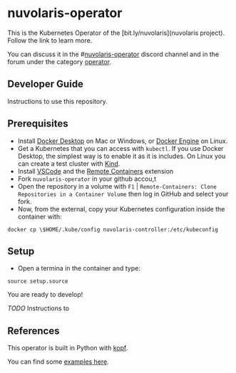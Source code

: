 <!--
  ~ Licensed to the Apache Software Foundation (ASF) under one
  ~ or more contributor license agreements.  See the NOTICE file
  ~ distributed with this work for additional information
  ~ regarding copyright ownership.  The ASF licenses this file
  ~ to you under the Apache License, Version 2.0 (the
  ~ "License"); you may not use this file except in compliance
  ~ with the License.  You may obtain a copy of the License at
  ~
  ~   http://www.apache.org/licenses/LICENSE-2.0
  ~
  ~ Unless required by applicable law or agreed to in writing,
  ~ software distributed under the License is distributed on an
  ~ "AS IS" BASIS, WITHOUT WARRANTIES OR CONDITIONS OF ANY
  ~ KIND, either express or implied.  See the License for the
  ~ specific language governing permissions and limitations
  ~ under the License.
  ~
-->
# nuvolaris-operator

This is the Kubernetes Operator of the [bit.ly/nuvolaris](nuvolaris project). Follow the link to learn more.

You can discuss it in the #[nuvolaris-operator](https://discord.gg/RzJ4FHR2aR) discord channel and in the forum under the category [operator](https://github.com/nuvolaris/nuvolaris/discussions/categories/operator).

## Developer Guide

Instructions to use this repository.

## Prerequisites

- Install [Docker Desktop](https://www.docker.com/products/docker-desktop) on Mac or Windows, or  [Docker Engine](https://docs.docker.com/engine/install/) on Linux.
- Get a Kubernetes that you can access with `kubectl`. If you use Docker Desktop, the simplest way is to enable it as it is includes. On Linux you can create a test cluster with [Kind](https://kind.sigs.k8s.io/).
- Install [VSCode](https://code.visualstudio.com/) and the [Remote Containers](https://marketplace.visualstudio.com/items?itemName=ms-vscode-remote.remote-containers) extension
- Fork `nuvolaris-operator` in your github accou,t
- Open the repository in a volume with `F1` | `Remote-Containers: Clone Repositories in a Container Volume` then log in GitHub and select your fork.
- Now, from the external, copy your Kubernetes configuration inside the container with:

```
docker cp \$HOME/.kube/config nuvolaris-controller:/etc/kubeconfig
```

## Setup 

- Open a termina in the container and type:

```
source setup.source
```

You are ready to develop!





*TODO* Instructions to 

## References

This operator is built in Python with [kopf](https://kopf.readthedocs.io/en/stable/).

You can find some [examples here](https://github.com/nolar/kopf/tree/main/examples).

